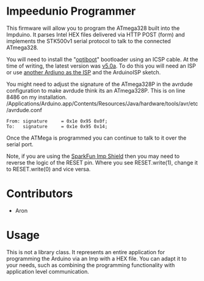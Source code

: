 Impeedunio Programmer
=====================

This firmware will allow you to program the ATmega328 built into the Impduino. 
It parses Intel HEX files delivered via HTTP POST (form) and implements the STK500v1 serial protocol to talk to the connected ATmega328.

You will need to install the "[optiboot](https://code.google.com/p/optiboot/)" bootloader using an ICSP cable. At the time of writing, the latest version was [v5.0a](https://code.google.com/p/optiboot/downloads/detail?name=optiboot-v5.0a.zip).
To do this you will need an ISP or use [another Ardiuno as the ISP](http://arduino.cc/en/Tutorial/ArduinoISP) and the ArduinoISP sketch.

You might need to adjust the signature of the ATmega328P in the avrdude configuration to make avrdude think its an ATmega328P. This is on line 8486 on my installation.
/Applications/Arduino.app/Contents/Resources/Java/hardware/tools/avr/etc/avrdude.conf

    From: signature		= 0x1e 0x95 0x0f;
	To:   signature		= 0x1e 0x95 0x14;

Once the ATMega is programmed you can continue to talk to it over the serial port.

Note, if you are using the [SparkFun Imp Shield](https://www.sparkfun.com/products/11401) then you may need to reverse the 
logic of the RESET pin. Where you see RESET.write(1), change it to RESET.write(0) and vice versa.


Contributors
============

- Aron

Usage
=====

This is not a library class. It represents an entire application for programming the Arduino via an Imp with a HEX file.
You can adapt it to your needs, such as combining the programming functionality with application level communication.

